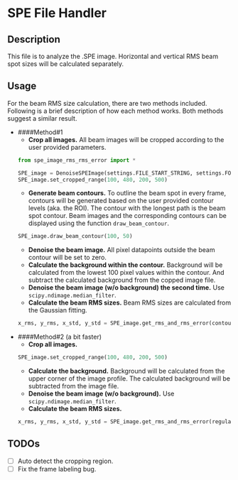 # SPE File Handler

## Description

This file is to analyze the .SPE image. Horizontal and vertical RMS beam spot sizes will be calculated separately.

## Usage
For the beam RMS size calculation, there are two methods included. Following is a brief description of how each method 
works. Both methods suggest a similar result.
 
 - ####Method#1
    - **Crop all images.** All beam images will be cropped according to the user provided parameters. 
    ```python
   from spe_image_rms_rms_error import *
   
   SPE_image = DenoiseSPEImage(settings.FILE_START_STRING, settings.FOLDER_PATH, settings.FILE_LIST)
   SPE_image.set_cropped_range(100, 480, 200, 500)
    ```
    - **Generate beam contours.** To outline the beam spot in every frame, contours will be generated based on the user 
    provided contour levels (aka. the ROI). The contour with the longest path is the beam spot contour. Beam images and the 
    corresponding contours can be displayed using the function `draw_beam_contour`.
    ```python
   SPE_image.draw_beam_contour(100, 50)
    ```
    - **Denoise the beam image.** All pixel datapoints outside the beam contour will be set to zero. 
    - **Calculate the background within the contour.** Background will be calculated from the lowest 100 pixel values 
    within the contour. And subtract the calculated background from the copped image file. 
    - **Denoise the beam image (w/o background) the second time.** Use `scipy.ndimage.median_filter`.
    - **Calculate the beam RMS sizes.** Beam RMS sizes are calculated from the Gaussian fitting.
    ```python
   x_rms, y_rms, x_std, y_std = SPE_image.get_rms_and_rms_error(contour_method=True)
    ```
 - ####Method#2 (a bit faster)
    - **Crop all images.**
    ```python
   SPE_image.set_cropped_range(100, 480, 200, 500)
    ```
    - **Calculate the background.** Background will be calculated from the upper corner of the image profile. The 
    calculated background will be subtracted from the image file.
    - **Denoise the beam image (w/o background).** Use `scipy.ndimage.median_filter`.
    - **Calculate the beam RMS sizes.**
    ```python
   x_rms, y_rms, x_std, y_std = SPE_image.get_rms_and_rms_error(regular_method=True)
    ```


## TODOs
- [ ] Auto detect the cropping region.
- [ ] Fix the frame labeling bug.
